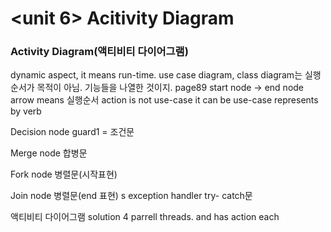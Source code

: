 <unit 6> Acitivity Diagram
========================
### Activity Diagram(액티비티 다이어그램) ###


dynamic aspect, it means run-time.
use case diagram, class diagram는 실행순서가 목적이 아님. 기능들을 나열한 것이지.
page89
start node -> end node
arrow means 실행순서
<action>
action is not use-case
it can be use-case
represents by verb



Decision node
guard1 = 조건문

Merge node
합병문

Fork node
병렬문(시작표현)

Join node
병렬문(end 표현)
s
exception handler
try- catch문

액티비티 다이어그램 solution
4 parrell threads. and has action each
